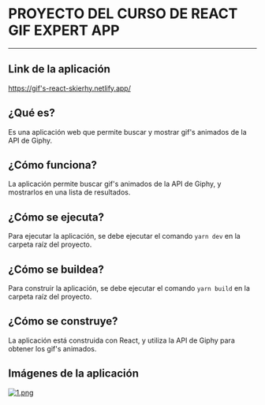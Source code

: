 # PROYECTO DEL CURSO DE REACT GIF EXPERT APP

---

## Link de la aplicación

<https://gif's-react-skierhy.netlify.app/>

## ¿Qué es?

Es una aplicación web que permite buscar y mostrar gif's animados de la API de Giphy.

## ¿Cómo funciona?

La aplicación permite buscar gif's animados de la API de Giphy, y mostrarlos en una lista de resultados.

## ¿Cómo se ejecuta?

Para ejecutar la aplicación, se debe ejecutar el comando `yarn dev` en la carpeta raíz del proyecto.

## ¿Cómo se buildea?

Para construir la aplicación, se debe ejecutar el comando `yarn build` en la carpeta raíz del proyecto.

## ¿Cómo se construye?

La aplicación está construida con React, y utiliza la API de Giphy para obtener los gif's animados.

## Imágenes de la aplicación

[![1.png](https://i.postimg.cc/s2f32y45/1.png)](https://postimg.cc/3kqsLs6w)
